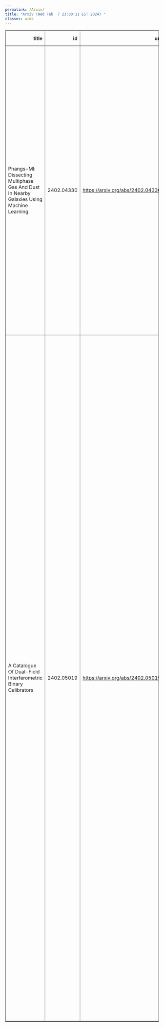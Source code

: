 ```yaml
---
permalink: /Arxiv/
title: "Arxiv (Wed Feb  7 23:00:11 EST 2024) "
classes: wide
---
```

<table border="1" class="dataframe">
  <thead>
    <tr style="text-align: right;">
      <th>title</th>
      <th>id</th>
      <th>url</th>
      <th>authors</th>
      <th>Local Authors</th>
    </tr>
  </thead>
  <tbody>
    <tr>
      <td>Phangs-Ml: Dissecting Multiphase Gas And Dust In Nearby Galaxies Using   Machine Learning</td>
      <td>2402.04330</td>
      <td><a href="https://arxiv.org/abs/2402.04330" target="_blank">https://arxiv.org/abs/2402.04330</a></td>
      <td>Dalya Baron, Karin M. Sandstrom, Erik Rosolowsky, Oleg V. Egorov, Ralf S. Klessen, Adam K. Leroy, Médéric Boquien, Eva Schinnerer, Francesco Belfiore, Brent Groves, Jérémy Chastenet, Daniel A. Dale, Guillermo A. Blanc, José E. Méndez-Delgado, Eric W. Koch, Kathryn Grasha, Mélanie Chevance, David A. Thilker, Dario Colombo, Thomas G. Williams, Debosmita Pathak, Jessica Sutter, Toby Brown, John F. Wu, J. E. G. Peek, Eric Emsellem, Kirsten L. Larson, Justus Neumann</td>
      <td>Adam Leroy, Debosmita Pathak</td>
    </tr>
    <tr>
      <td>A Catalogue Of Dual-Field Interferometric Binary Calibrators</td>
      <td>2402.05019</td>
      <td><a href="https://arxiv.org/abs/2402.05019" target="_blank">https://arxiv.org/abs/2402.05019</a></td>
      <td>M. Nowak, S. Lacour, R. Abuter, A. Amorim, R. Asensio-Torres, W. O. Balmer, M. Benisty, J. -P. Berger, H. Beust, S. Blunt, A. Boccaletti, M. Bonnefoy, H. Bonnet, M. S. Bordoni, G. Bourdarot, W. Brandner, F. Cantalloube, B. Charnay, G. Chauvin, A. Chavez, E. Choquet, V. Christiaens, Y. Clénet, V. Coudé Du Foresto, A. Cridland, R. Davies, R. Dembet, J. Dexter, A. Drescher, G. Duvert, A. Eckart, F. Eisenhauer, N. M. Förster Schreiber, P. Garcia, R. Garcia Lopez, T. Gardner, E. Gendron, R. Genzel, S. Gillessen, J. H. Girard, S. Grant, X. Haubois, G. Heißel, T. Henning, S. Hinkley, S. Hippler, M. Houllé, Z. Hubert, L. Jocou, J. Kammerer, M. Keppler, P. Kervella, L. Kreidberg, N. T. Kurtovic, A. -M. Lagrange, V. Lapeyrère, J. -B. Le Bouquin, P. Léna, D. Lutz, A. -L. Maire, F. Mang, G. -D. Marleau, A. Mérand, J. D. Monnier, C. Mordasini, D. Mouillet, E. Nasedkin, T. Ott, G. P. P. L. Otten, C. Paladini, T. Paumard, K. Perraut, G. Perrin, O. Pfuh, N. Pourré, L. Pueyo, D. C. Ribeiro, E. Rickman, Z. Rustamkulov, J. Shangguan, T. Shimizu, D. Sing, J. Stadler, T. Stolker, O. Straub, C. Straubmeier, E. Sturm, M. Subroweit, L. J. Tacconi, E. F. Van Dishoeck, A. Vigan, F. Vincent, S. D. Von Fellenberg, J. J. Wang, F. Widmann, T. O. Winterhalder, J. Woillez, Ş. Yazıcı, A. Young, The Gravity Collaboration</td>
      <td>Ji Wang</td>
    </tr>
  </tbody>
</table>